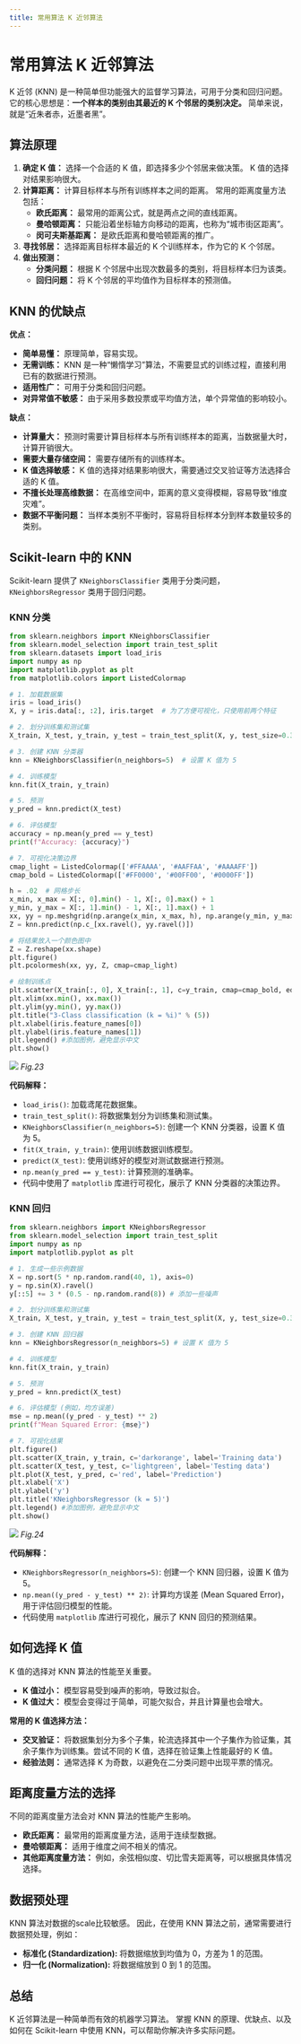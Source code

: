 ```yaml
---
title: 常用算法 K 近邻算法
---
```



# 常用算法 K 近邻算法

K 近邻 (KNN) 是一种简单但功能强大的监督学习算法，可用于分类和回归问题。它的核心思想是：**一个样本的类别由其最近的 K 个邻居的类别决定。**  简单来说，就是“近朱者赤，近墨者黑”。

## 算法原理

1.  **确定 K 值：** 选择一个合适的 K 值，即选择多少个邻居来做决策。 K 值的选择对结果影响很大。
2.  **计算距离：** 计算目标样本与所有训练样本之间的距离。 常用的距离度量方法包括：
    *   **欧氏距离：**  最常用的距离公式，就是两点之间的直线距离。
    *   **曼哈顿距离：**  只能沿着坐标轴方向移动的距离，也称为“城市街区距离”。
    *   **闵可夫斯基距离：**  是欧氏距离和曼哈顿距离的推广。
3.  **寻找邻居：**  选择距离目标样本最近的 K 个训练样本，作为它的 K 个邻居。
4.  **做出预测：**
    *   **分类问题：**  根据 K 个邻居中出现次数最多的类别，将目标样本归为该类。
    *   **回归问题：**  将 K 个邻居的平均值作为目标样本的预测值。

## KNN 的优缺点

**优点：**

*   **简单易懂：**  原理简单，容易实现。
*   **无需训练：**  KNN 是一种“懒惰学习”算法，不需要显式的训练过程，直接利用已有的数据进行预测。
*   **适用性广：**  可用于分类和回归问题。
*   **对异常值不敏感：**  由于采用多数投票或平均值方法，单个异常值的影响较小。

**缺点：**

*   **计算量大：**  预测时需要计算目标样本与所有训练样本的距离，当数据量大时，计算开销很大。
*   **需要大量存储空间：**  需要存储所有的训练样本。
*   **K 值选择敏感：**  K 值的选择对结果影响很大，需要通过交叉验证等方法选择合适的 K 值。
*   **不擅长处理高维数据：**  在高维空间中，距离的意义变得模糊，容易导致“维度灾难”。
*   **数据不平衡问题：**  当样本类别不平衡时，容易将目标样本分到样本数量较多的类别。

## Scikit-learn 中的 KNN

Scikit-learn 提供了 `KNeighborsClassifier` 类用于分类问题，`KNeighborsRegressor` 类用于回归问题。

### KNN 分类

```python
from sklearn.neighbors import KNeighborsClassifier
from sklearn.model_selection import train_test_split
from sklearn.datasets import load_iris
import numpy as np
import matplotlib.pyplot as plt
from matplotlib.colors import ListedColormap

# 1. 加载数据集
iris = load_iris()
X, y = iris.data[:, :2], iris.target  # 为了方便可视化，只使用前两个特征

# 2. 划分训练集和测试集
X_train, X_test, y_train, y_test = train_test_split(X, y, test_size=0.3, random_state=42)

# 3. 创建 KNN 分类器
knn = KNeighborsClassifier(n_neighbors=5)  # 设置 K 值为 5

# 4. 训练模型
knn.fit(X_train, y_train)

# 5. 预测
y_pred = knn.predict(X_test)

# 6. 评估模型
accuracy = np.mean(y_pred == y_test)
print(f"Accuracy: {accuracy}")

# 7. 可视化决策边界
cmap_light = ListedColormap(['#FFAAAA', '#AAFFAA', '#AAAAFF'])
cmap_bold = ListedColormap(['#FF0000', '#00FF00', '#0000FF'])

h = .02  # 网格步长
x_min, x_max = X[:, 0].min() - 1, X[:, 0].max() + 1
y_min, y_max = X[:, 1].min() - 1, X[:, 1].max() + 1
xx, yy = np.meshgrid(np.arange(x_min, x_max, h), np.arange(y_min, y_max, h))
Z = knn.predict(np.c_[xx.ravel(), yy.ravel()])

# 将结果放入一个颜色图中
Z = Z.reshape(xx.shape)
plt.figure()
plt.pcolormesh(xx, yy, Z, cmap=cmap_light)

# 绘制训练点
plt.scatter(X_train[:, 0], X_train[:, 1], c=y_train, cmap=cmap_bold, edgecolor='k', s=20)
plt.xlim(xx.min(), xx.max())
plt.ylim(yy.min(), yy.max())
plt.title("3-Class classification (k = %i)" % (5))
plt.xlabel(iris.feature_names[0])
plt.ylabel(iris.feature_names[1])
plt.legend() #添加图例，避免显示中文
plt.show()
```

![](/23.png)
*Fig.23*

**代码解释：**

*   `load_iris()`:  加载鸢尾花数据集。
*   `train_test_split()`:  将数据集划分为训练集和测试集。
*   `KNeighborsClassifier(n_neighbors=5)`:  创建一个 KNN 分类器，设置 K 值为 5。
*   `fit(X_train, y_train)`:  使用训练数据训练模型。
*   `predict(X_test)`:  使用训练好的模型对测试数据进行预测。
*   `np.mean(y_pred == y_test)`:  计算预测的准确率。
*   代码中使用了 `matplotlib` 库进行可视化，展示了 KNN 分类器的决策边界。

### KNN 回归

```python
from sklearn.neighbors import KNeighborsRegressor
from sklearn.model_selection import train_test_split
import numpy as np
import matplotlib.pyplot as plt

# 1. 生成一些示例数据
X = np.sort(5 * np.random.rand(40, 1), axis=0)
y = np.sin(X).ravel()
y[::5] += 3 * (0.5 - np.random.rand(8)) # 添加一些噪声

# 2. 划分训练集和测试集
X_train, X_test, y_train, y_test = train_test_split(X, y, test_size=0.3, random_state=42)

# 3. 创建 KNN 回归器
knn = KNeighborsRegressor(n_neighbors=5) # 设置 K 值为 5

# 4. 训练模型
knn.fit(X_train, y_train)

# 5. 预测
y_pred = knn.predict(X_test)

# 6. 评估模型 (例如，均方误差)
mse = np.mean((y_pred - y_test) ** 2)
print(f"Mean Squared Error: {mse}")

# 7. 可视化结果
plt.figure()
plt.scatter(X_train, y_train, c='darkorange', label='Training data')
plt.scatter(X_test, y_test, c='lightgreen', label='Testing data')
plt.plot(X_test, y_pred, c='red', label='Prediction')
plt.xlabel('X')
plt.ylabel('y')
plt.title('KNeighborsRegressor (k = 5)')
plt.legend() #添加图例，避免显示中文
plt.show()
```

![](/24.png)
*Fig.24*

**代码解释：**

*   `KNeighborsRegressor(n_neighbors=5)`: 创建一个 KNN 回归器，设置 K 值为 5。
*   `np.mean((y_pred - y_test) ** 2)`:  计算均方误差 (Mean Squared Error)，用于评估回归模型的性能。
*   代码使用 `matplotlib` 库进行可视化，展示了 KNN 回归的预测结果。

## 如何选择 K 值

K 值的选择对 KNN 算法的性能至关重要。

*   **K 值过小：**  模型容易受到噪声的影响，导致过拟合。
*   **K 值过大：**  模型会变得过于简单，可能欠拟合，并且计算量也会增大。

**常用的 K 值选择方法：**

*   **交叉验证：**  将数据集划分为多个子集，轮流选择其中一个子集作为验证集，其余子集作为训练集。尝试不同的 K 值，选择在验证集上性能最好的 K 值。
*   **经验法则：**  通常选择 K 为奇数，以避免在二分类问题中出现平票的情况。

## 距离度量方法的选择

不同的距离度量方法会对 KNN 算法的性能产生影响。

*   **欧氏距离：**  最常用的距离度量方法，适用于连续型数据。
*   **曼哈顿距离：**  适用于维度之间不相关的情况。
*   **其他距离度量方法：**  例如，余弦相似度、切比雪夫距离等，可以根据具体情况选择。

## 数据预处理

KNN 算法对数据的scale比较敏感。 因此，在使用 KNN 算法之前，通常需要进行数据预处理，例如：

*   **标准化 (Standardization):** 将数据缩放到均值为 0，方差为 1 的范围。
*   **归一化 (Normalization):** 将数据缩放到 0 到 1 的范围。

## 总结

K 近邻算法是一种简单而有效的机器学习算法。 掌握 KNN 的原理、优缺点、以及如何在 Scikit-learn 中使用 KNN，可以帮助你解决许多实际问题。
